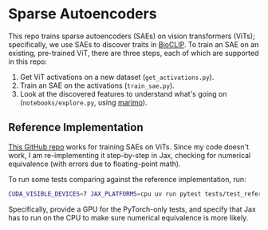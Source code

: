 # Sparse Autoencoders

This repo trains sparse autoencoders (SAEs) on vision transformers (ViTs); specifically, we use SAEs to discover traits in [BioCLIP](https://imageomics.github.io/bioclip/).
To train an SAE on an existing, pre-trained ViT, there are three steps, each of which are supported in this repo:

1. Get ViT activations on a new dataset (`get_activations.py`).
2. Train an SAE on the activations (`train_sae.py`).
3. Look at the discovered features to understand what's going on (`notebooks/explore.py`, using [marimo](https://marimo.io/)).


## Reference Implementation

[This GitHub repo](https://github.com/HugoFry/mats_sae_training_for_ViTs) works for training SAEs on ViTs.
Since my code doesn't work, I am re-implementing it step-by-step in Jax, checking for numerical equivalence (with errors due to floating-point math).

To run some tests comparing against the reference implementation, run:

```sh
CUDA_VISIBLE_DEVICES=7 JAX_PLATFORMS=cpu uv run pytest tests/test_reference.py^C
```

Specifically, provide a GPU for the PyTorch-only tests, and specify that Jax has to run on the CPU to make sure numerical equivalence is more likely.
